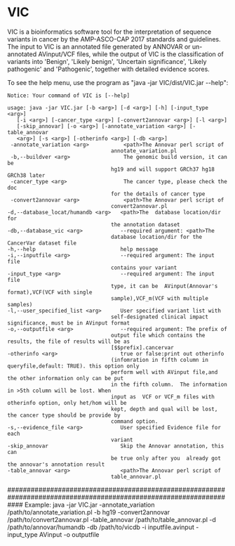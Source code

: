 # VIC
VIC is a bioinformatics software tool for the interpretation of sequence variants in cancer by the AMP-ASCO-CAP 2017 standards and guidelines. The input to VIC is an annotated file generated by ANNOVAR or un-annotated AVinput/VCF files, while the output of VIC is the classification of variants into 'Benign', 'Likely benign', 'Uncertain significance', 'Likely pathogenic' and 'Pathogenic', together with detailed evidence scores.

To see the help menu, use the program as "java -jar VIC/dist/VIC.jar --help":

    Notice: Your command of VIC is [--help]

    usage: java -jar VIC.jar [-b <arg>] [-d <arg>] [-h] [-input_type <arg>]
       [-i <arg>] [-cancer_type <arg>] [-convert2annovar <arg>] [-l <arg>]
       [-skip_annovar] [-o <arg>] [-annotate_variation <arg>] [-table_annovar
       <arg>] [-s <arg>] [-otherinfo <arg>] [-db <arg>]
     -annotate_variation <arg>           <path>The Annovar perl script of
                                     annotate_variation.pl
     -b,--buildver <arg>                 The genomic build version, it can be
                                     hg19 and will support GRCh37 hg18 GRCh38 later
     -cancer_type <arg>                  The cancer type, please check the doc
                                     for the details of cancer type
     -convert2annovar <arg>              <path>The Annovar perl script of
                                     convert2annovar.pl
    -d,--database_locat/humandb <arg>   <path>The  database location/dir for
                                     the annotation dataset
    -db,--database_vic <arg>            --required argument: <path>The
                                     database location/dir for the CancerVar dataset file
    -h,--help                           help message
    -i,--inputfile <arg>                --required argument: The input file
                                     contains your variant
    -input_type <arg>                   --required argument: The input file
                                     type, it can be  AVinput(Annovar's format),VCF(VCF with single
                                     sample),VCF_m(VCF with multiple samples)
    -l,--user_specified_list <arg>      User specified variant list with
                                     self-designated clinical impact significance, must be in AVinput format
    -o,--outputfile <arg>               --required argument: The prefix of
                                     output file which contains the results, the file of results will be as
                                     [$$prefix].cancervar
    -otherinfo <arg>                    true or false:print out otherinfo
                                     (infomration in fifth column in queryfile,default: TRUE). this option only
                                     perform well with AVinput file,and the other information only can be put
                                     in the fifth column.  The information in >5th column will be lost. When
                                     input as  VCF or VCF_m files with otherinfo option, only het/hom will be
                                     kept, depth and qual will be lost, the cancer type should be provide by
                                     command option.
    -s,--evidence_file <arg>            User specified Evidence file for each
                                     variant
    -skip_annovar                       Skip the Annovar annotation, this can
                                     be true only after you  already got the annovar's annotation result
    -table_annovar <arg>                <path>The Annovar perl script of
                                     table_annovar.pl
####################################################################################################################
Example:
        java -jar VIC.jar -annotate_variation /path/to/annotate_variation.pl -b hg19 -convert2annovar /path/to/convert2annovar.pl -table_annovar /path/to/table_annovar.pl -d /path/to/annovar/humandb -db /path/to/vicdb -i inputfile.avinput -input_type AVinput -o outputfile 
